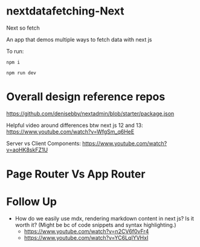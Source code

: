 # nextdatafetching-Next

Next so fetch

An app that demos multiple ways to fetch data with next js

To run:

```
npm i
```

```
npm run dev
```

# Overall design reference repos
https://github.com/denisebby/nextadmin/blob/starter/package.json


Helpful video around differences btw next js 12 and 13:
https://www.youtube.com/watch?v=WfgSm_q6HeE

Server vs Client Components:
https://www.youtube.com/watch?v=aoHK8skFZ1U

# Page Router Vs App Router



# Follow Up
- How do we easily use mdx, rendering markdown content in next js? Is it worth it? (Might
be bc of code snippets and syntax highlighting.)
    - https://www.youtube.com/watch?v=n2CV6f0vFr4
    - https://www.youtube.com/watch?v=YC6LqIYVHxI